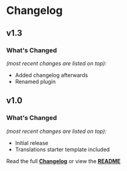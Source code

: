 # Changelog


## v1.3

### What's Changed

_(most recent changes are listed on top):_
- Added changelog afterwards
- Renamed plugin


## v1.0

### What's Changed

_(most recent changes are listed on top):_
- Initial release
- Translations starter template included


Read the full [**Changelog**](../master/changelog.md "See changes") or view the [**README**](../master/README.md "View README")
